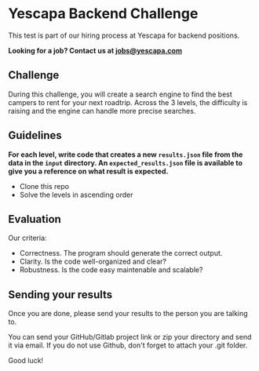 # Yescapa Backend Challenge
This test is part of our hiring process at Yescapa for backend positions.

**Looking for a job? Contact us at jobs@yescapa.com**

## Challenge
During this challenge, you will create a search engine to find the best campers to rent for your next roadtrip.
Across the 3 levels, the difficulty is raising and the engine can handle more precise searches.

## Guidelines
**For each level, write code that creates a new `results.json` file from the data in the `input` directory.
An `expected_results.json` file is available to give you a reference on what result is expected.**

- Clone this repo
- Solve the levels in ascending order

## Evaluation
Our criteria:
- Correctness. The program should generate the correct output.
- Clarity. Is the code well-organized and clear?
- Robustness. Is the code easy maintenable and scalable?

## Sending your results
Once you are done, please send your results to the person you are talking to.

You can send your GitHub/Gitlab project link or zip your directory and send it via email.
If you do not use Github, don't forget to attach your .git folder.

Good luck!
